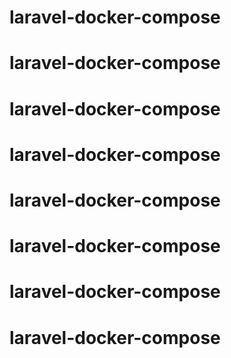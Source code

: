 # laravel-docker-compose
# laravel-docker-compose
# laravel-docker-compose
# laravel-docker-compose
# laravel-docker-compose
# laravel-docker-compose
# laravel-docker-compose
# laravel-docker-compose
